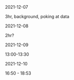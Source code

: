 2021-12-07

3hr, background, poking at data

2021-12-08

2hr?

2021-12-09

13:00-13:30

2021-12-10

16:50 - 18:53

